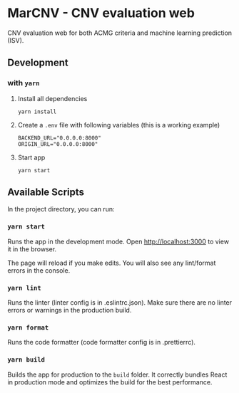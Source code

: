 # MarCNV - CNV evaluation web

CNV evaluation web for both ACMG criteria and machine learning prediction (ISV). 

## Development

### with `yarn`

1. Install all dependencies

    ```shell
    yarn install
    ```

2. Create a `.env` file with following variables (this is a working example)

    ```shell
    BACKEND_URL="0.0.0.0:8000"
    ORIGIN_URL="0.0.0.0:8000"
    ```

3. Start app

    ```shell
    yarn start
    ```

## Available Scripts

In the project directory, you can run:

### `yarn start`

Runs the app in the development mode.
Open [http://localhost:3000](http://localhost:3000) to view it in the browser.

The page will reload if you make edits.
You will also see any lint/format errors in the console.

### `yarn lint`

Runs the linter (linter config is in .eslintrc.json). Make sure there are no linter errors or warnings in the production build.

### `yarn format`

Runs the code formatter (code formatter config is in .prettierrc).

### `yarn build`

Builds the app for production to the `build` folder.
It correctly bundles React in production mode and optimizes the build for the best performance.
